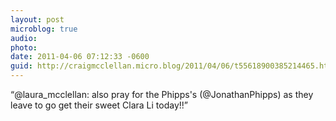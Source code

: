 ```yaml
---
layout: post
microblog: true
audio: 
photo: 
date: 2011-04-06 07:12:33 -0600
guid: http://craigmcclellan.micro.blog/2011/04/06/t55618900385214465.html
---
```

“@laura_mcclellan: also pray for the Phipps's (@JonathanPhipps) as they leave to go get their sweet Clara Li today!!”
